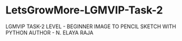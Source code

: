 # LetsGrowMore-LGMVIP-Task-2
LGMVIP TASK-2
LEVEL - BEGINNER
IMAGE TO PENCIL SKETCH WITH PYTHON
AUTHOR - N. ELAYA RAJA

